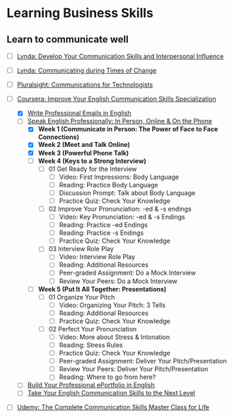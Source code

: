 # Learning Business Skills

## Learn to communicate well

- [ ] [Lynda: Develop Your Communication Skills and Interpersonal Influence](https://www.lynda.com/learning-paths/Business/develop-your-communication-skills-and-interpersonal-influence)
- [ ] [Lynda: Communicating during Times of Change](https://www.lynda.com/learning-paths/Business/communicating-during-times-of-change)
- [ ] [Pluralsight: Communications for Technologists](https://www.pluralsight.com/paths/communications-for-technologists-skill)
- [ ] [Coursera: Improve Your English Communication Skills Specialization](https://www.coursera.org/specializations/improve-english)
  - [x] [Write Professional Emails in English](https://www.coursera.org/learn/professional-emails-english)
  - [ ] [Speak English Professionally: In Person, Online & On the Phone](https://www.coursera.org/learn/speak-english-professionally)
    - [x] **Week 1 (Communicate in Person: The Power of Face to Face Connections)**
    - [x] **Week 2 (Meet and Talk Online)**
    - [x] **Week 3 (Powerful Phone Talk)**
    - [ ] **Week 4 (Keys to a Strong Interview)**
      - [ ] 01 Get Ready for the Interview
        - [ ] Video: First Impressions: Body Language
        - [ ] Reading: Practice Body Language
        - [ ] Discussion Prompt: Talk about Body Language
        - [ ] Practice Quiz: Check Your Knowledge
      - [ ] 02 Improve Your Pronunciation: -ed & -s endings
        - [ ] Video: Key Pronunciation: -ed & -s Endings
        - [ ] Reading: Practice -ed Endings
        - [ ] Reading: Practice -s Endings
        - [ ] Practice Quiz: Check Your Knowledge
      - [ ] 03 Interview Role Play
        - [ ] Video: Interview Role Play
        - [ ] Reading: Additional Resources
        - [ ] Peer-graded Assignment: Do a Mock Interview
        - [ ] Review Your Peers: Do a Mock Interview
    - [ ] **Week 5 (Put It All Together: Presentations)**
      - [ ] 01 Organize Your Pitch
        - [ ] Video: Organizing Your Pitch: 3 Tells
        - [ ] Reading: Additional Resources
        - [ ] Practice Quiz: Check Your Knowledge
      - [ ] 02 Perfect Your Pronunciation
        - [ ] Video: More about Stress & Intonation
        - [ ] Reading: Stress Rules
        - [ ] Practice Quiz: Check Your Knowledge
        - [ ] Peer-graded Assignment: Deliver Your Pitch/Presentation
        - [ ] Review Your Peers: Deliver Your Pitch/Presentation
        - [ ] Reading: Where to go from here?
  - [ ] [Build Your Professional ePortfolio in English](https://www.coursera.org/learn/eportfolio-english)
  - [ ] [Take Your English Communication Skills to the Next Level](https://www.coursera.org/learn/english-communication-capstone)
- [ ] [Udemy: The Complete Communication Skills Master Class for Life](https://www.udemy.com/course/the-complete-communication-skills-master-class-for-life/)

